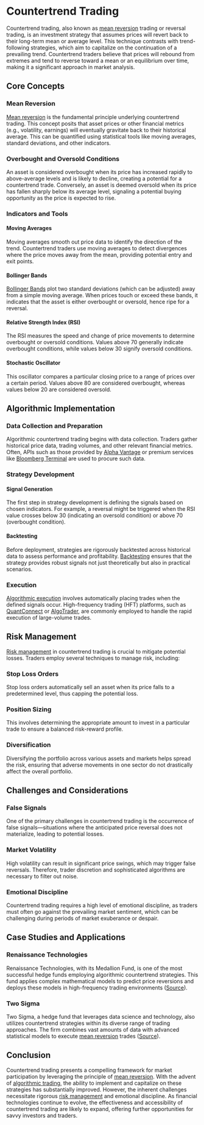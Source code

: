 # Countertrend Trading

Countertrend trading, also known as [mean reversion](../m/mean_reversion.md) trading or reversal trading, is an investment strategy that assumes prices will revert back to their long-term mean or average level. This technique contrasts with trend-following strategies, which aim to capitalize on the continuation of a prevailing trend. Countertrend traders believe that prices will rebound from extremes and tend to reverse toward a mean or an equilibrium over time, making it a significant approach in market analysis.

## Core Concepts

### Mean Reversion

[Mean reversion](../m/mean_reversion.md) is the fundamental principle underlying countertrend trading. This concept posits that asset prices or other financial metrics (e.g., volatility, earnings) will eventually gravitate back to their historical average. This can be quantified using statistical tools like moving averages, standard deviations, and other indicators.

### Overbought and Oversold Conditions

An asset is considered overbought when its price has increased rapidly to above-average levels and is likely to decline, creating a potential for a countertrend trade. Conversely, an asset is deemed oversold when its price has fallen sharply below its average level, signaling a potential buying opportunity as the price is expected to rise.

### Indicators and Tools

#### Moving Averages

Moving averages smooth out price data to identify the direction of the trend. Countertrend traders use moving averages to detect divergences where the price moves away from the mean, providing potential entry and exit points.

#### Bollinger Bands

[Bollinger Bands](../b/bollinger_bands.md) plot two standard deviations (which can be adjusted) away from a simple moving average. When prices touch or exceed these bands, it indicates that the asset is either overbought or oversold, hence ripe for a reversal.

#### Relative Strength Index (RSI)

The RSI measures the speed and change of price movements to determine overbought or oversold conditions. Values above 70 generally indicate overbought conditions, while values below 30 signify oversold conditions.

#### Stochastic Oscillator

This oscillator compares a particular closing price to a range of prices over a certain period. Values above 80 are considered overbought, whereas values below 20 are considered oversold.

## Algorithmic Implementation

### Data Collection and Preparation

Algorithmic countertrend trading begins with data collection. Traders gather historical price data, trading volumes, and other relevant financial metrics. Often, APIs such as those provided by [Alpha Vantage](https://www.alphavantage.co/) or premium services like [Bloomberg Terminal](https://www.bloomberg.com/professional/product/terminal/) are used to procure such data.

### Strategy Development

#### Signal Generation

The first step in strategy development is defining the signals based on chosen indicators. For example, a reversal might be triggered when the RSI value crosses below 30 (indicating an oversold condition) or above 70 (overbought condition).

#### Backtesting

Before deployment, strategies are rigorously backtested across historical data to assess performance and profitability. [Backtesting](../b/backtesting.md) ensures that the strategy provides robust signals not just theoretically but also in practical scenarios.

### Execution

[Algorithmic execution](../a/algorithmic_execution.md) involves automatically placing trades when the defined signals occur. High-frequency trading (HFT) platforms, such as [QuantConnect](https://www.quantconnect.com/) or [AlgoTrader](https://www.algotrader.com/), are commonly employed to handle the rapid execution of large-volume trades.

## Risk Management

[Risk management](../r/risk_management.md) in countertrend trading is crucial to mitigate potential losses. Traders employ several techniques to manage risk, including:

### Stop Loss Orders

Stop loss orders automatically sell an asset when its price falls to a predetermined level, thus capping the potential loss.

### Position Sizing

This involves determining the appropriate amount to invest in a particular trade to ensure a balanced risk-reward profile.

### Diversification

Diversifying the portfolio across various assets and markets helps spread the risk, ensuring that adverse movements in one sector do not drastically affect the overall portfolio.

## Challenges and Considerations

### False Signals

One of the primary challenges in countertrend trading is the occurrence of false signals—situations where the anticipated price reversal does not materialize, leading to potential losses.

### Market Volatility

High volatility can result in significant price swings, which may trigger false reversals. Therefore, trader discretion and sophisticated algorithms are necessary to filter out noise.

### Emotional Discipline

Countertrend trading requires a high level of emotional discipline, as traders must often go against the prevailing market sentiment, which can be challenging during periods of market exuberance or despair.

## Case Studies and Applications

### Renaissance Technologies

Renaissance Technologies, with its Medallion Fund, is one of the most successful hedge funds employing algorithmic countertrend strategies. This fund applies complex mathematical models to predict price reversions and deploys these models in high-frequency trading environments ([Source](https://www.rentec.com/)).

### Two Sigma

Two Sigma, a hedge fund that leverages data science and technology, also utilizes countertrend strategies within its diverse range of trading approaches. The firm combines vast amounts of data with advanced statistical models to execute [mean reversion](../m/mean_reversion.md) trades ([Source](https://www.twosigma.com/)).

## Conclusion

Countertrend trading presents a compelling framework for market participation by leveraging the principle of [mean reversion](../m/mean_reversion.md). With the advent of [algorithmic trading](../a/algorithmic_trading.md), the ability to implement and capitalize on these strategies has substantially improved. However, the inherent challenges necessitate rigorous [risk management](../r/risk_management.md) and emotional discipline. As financial technologies continue to evolve, the effectiveness and accessibility of countertrend trading are likely to expand, offering further opportunities for savvy investors and traders.
